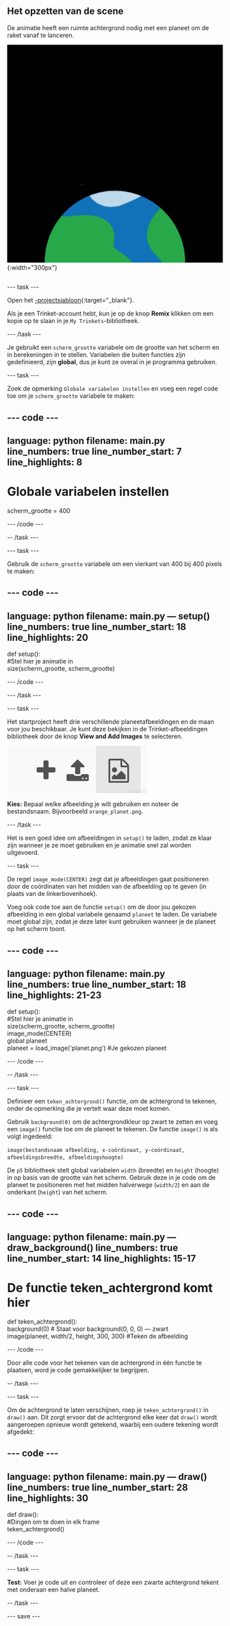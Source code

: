 ## Het opzetten van de scene

<div style="display: flex; flex-wrap: wrap">
<div style="flex-basis: 200px; flex-grow: 1; margin-right: 15px;">
De animatie heeft een ruimte achtergrond nodig met een planeet om de raket vanaf te lanceren.
</div>
<div>

![Een planeet tegen een zwarte achtergrond.](images/step_2.png){:width="300px"}

</div>
</div>

--- task ---

Open het [-projectsjabloon](https://trinket.io/python/f2199f5a8c){:target="_blank"}.

Als je een Trinket-account hebt, kun je op de knop **Remix** klikken om een kopie op te slaan in je `My Trinkets`-bibliotheek.

--- /task ---

Je gebruikt een `scherm_grootte` variabele om de grootte van het scherm en in berekeningen in te stellen. Variabelen die buiten functies zijn gedefinieerd, zijn **global**, dus je kunt ze overal in je programma gebruiken.

--- task ---

Zoek de opmerking `Globale variabelen instellen` en voeg een regel code toe om je `scherm_grootte` variabele te maken:

--- code ---
---
language: python filename: main.py line_numbers: true line_number_start: 7
line_highlights: 8
---

# Globale variabelen instellen
scherm_grootte = 400

--- /code ---

-- /task ---

--- task ---

Gebruik de `scherm_grootte` variabele om een vierkant van 400 bij 400 pixels te maken:

--- code ---
---
language: python filename: main.py — setup() line_numbers: true line_number_start: 18
line_highlights: 20
---

def setup():   
#Stel hier je animatie in   
size(scherm_grootte, scherm_grootte)


--- /code ---

--- /task ---

--- task ---

Het startproject heeft drie verschillende planeetafbeeldingen en de maan voor jou beschikbaar. Je kunt deze bekijken in de Trinket-afbeeldingen bibliotheek door de knop **View and Add Images** te selecteren.

![Een plusteken, een uploadsymbool en een afbeeldingssymbool. Het afbeeldingssymbool is gemarkeerd.](images/trinket_image.png)

**Kies:** Bepaal welke afbeelding je wilt gebruiken en noteer de bestandsnaam. Bijvoorbeeld `orange_planet.png`.

--- /task ---

Het is een goed idee om afbeeldingen in `setup()` te laden, zodat ze klaar zijn wanneer je ze moet gebruiken en je animatie snel zal worden uitgevoerd.

--- task ---

De regel `image_mode(CENTER)` zegt dat je afbeeldingen gaat positioneren door de coördinaten van het midden van de afbeelding op te geven (in plaats van de linkerbovenhoek).

Voeg ook code toe aan de functie `setup()` om de door jou gekozen afbeelding in een global variabele genaamd `planeet` te laden. De variabele moet global zijn, zodat je deze later kunt gebruiken wanneer je de planeet op het scherm toont.

--- code ---
---
language: python filename: main.py line_numbers: true line_number_start: 18
line_highlights: 21-23
---

def setup():   
#Stel hier je animatie in   
size(scherm_grootte, scherm_grootte)   
image_mode(CENTER)   
global planeet   
planeet = load_image('planet.png') #Je gekozen planeet


--- /code ---

-- /task ---

--- task ---

Definieer een `teken_achtergrond()` functie, om de achtergrond te tekenen, onder de opmerking die je vertelt waar deze moet komen.

Gebruik `background(0)` om de achtergrondkleur op zwart te zetten en voeg een `image()` functie toe om de planeet te tekenen. De functie `image()` is als volgt ingedeeld:

`image(bestandsnaam afbeelding, x-coördinaat, y-coördinaat, afbeeldingsbreedte, afbeeldingshoogte)`

De `p5` bibliotheek stelt global variabelen `width` (breedte) en `height` (hoogte) in op basis van de grootte van het scherm. Gebruik deze in je code om de planeet te positioneren met het midden halverwege (`width/2`) en aan de onderkant (`height`) van het scherm.

--- code ---
---
language: python filename: main.py — draw_background() line_numbers: true line_number_start: 14
line_highlights: 15-17
---

# De functie teken_achtergrond komt hier
def teken_achtergrond():   
background(0) # Staat voor background(0, 0, 0) — zwart    
image(planeet, width/2, height, 300, 300) #Teken de afbeelding


--- /code ---

Door alle code voor het tekenen van de achtergrond in één functie te plaatsen, word je code gemakkelijker te begrijpen.

-- /task ---

--- task ---

Om de achtergrond te laten verschijnen, roep je `teken_achtergrond()` in `draw()` aan. Dit zorgt ervoor dat de achtergrond elke keer dat `draw()` wordt aangeroepen opnieuw wordt getekend, waarbij een oudere tekening wordt afgedekt:

--- code ---
---
language: python filename: main.py — draw() line_numbers: true line_number_start: 28
line_highlights: 30
---

def draw():   
#Dingen om te doen in elk frame    
teken_achtergrond()

--- /code ---

-- /task ---

--- task ---

**Test:** Voer je code uit en controleer of deze een zwarte achtergrond tekent met onderaan een halve planeet.

-- /task ---

--- save ---
